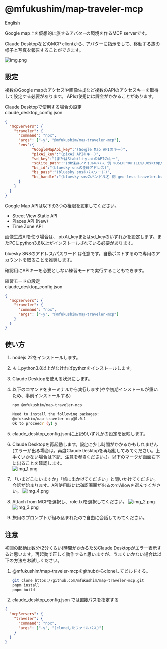 # @mfukushim/map-traveler-mcp

[English](./README.md)

Google map上を仮想的に旅するアバターの環境を作るMCP serverです。

Claude DesktopなどのMCP clientから、アバターに指示をして、移動する旅の様子と写真を報告することができます。

![img.png](img.png)

## 設定

複数のGoogle mapのアクセスや画像生成など複数のAPIのアクセスキーを取得して設定する必要があります。
APIの使用には課金がかかることがあります。

Claude Desktopで使用する場合の設定  
claude_desktop_config.json
```json
{
  "mcpServers": {
    "traveler": {
      "command": "npx",
      "args": ["-y", "@mfukushim/map-traveler-mcp"],
      "env":{
      	  	"GoogleMapApi_key":"(Google Map APIのキー)",
            "pixAi_key":"(pixAi APIのキー)",
			"sd_key":"(またはStability.aiのAPIのキー",
			"sqlite_path":"(db保存ファイルのパス 例 %USERPROFILE%/Desktop/traveler.sqlite など)",
			"bs_id":"(bluesky snsの登録アドレス)",
			"bs_pass":"(bluesky snsのパスワード)",
			"bs_handle":"(bluesky snsのハンドル名 例 geo-less-traveler.bsky.social など)"
      }
    }
  }
}
```
Google Map APIは以下の3つの権限を設定してください。  
- Street View Static API
- Places API (New)
- Time Zone API


画像生成AIを使う場合は、 pixAi_keyまたはsd_keyのいずれかを設定します。またPCにpython3.8以上がインストールされている必要があります。 

bluesky SNSのアドレス/パスワード は任意です。自動ポストするので専用のアカウントを取ることを推奨します。  

確認用にAPIキーを必要としない練習モードで実行することもできます。

練習モードの設定  
claude_desktop_config.json
```json
{
  "mcpServers": {
    "traveler": {
      "command": "npx",
      "args": ["-y", "@mfukushim/map-traveler-mcp"]
    }
  }
}
```

## 使い方

1. nodejs 22をインストールします。
2. もしpython3.8以上がなければpythonをインストールします。
3. Claude Desktopを使える状況にします。
4. 以下のコマンドをターミナルから実行します(やや初期インストールが重いため、事前インストールする)
   ```bash
   npx @mfukushim/map-traveler-mcp
   
   Need to install the following packages:
   @mfukushim/map-traveler-mcp@0.0.1
   Ok to proceed? (y) y
   ```
   
5. claude_desktop_config.jsonに上記のいずれかの設定を反映します。
6. Claude Desktopを再起動します。設定に少し時間がかかるかもしれません(エラーが出る場合は。再度Claude Desktopを再起動してみてください。上手くいかない場合は下記、注意を参照ください。)。以下のマークが画面右下に出ることを確認します。  
![img_1.png](img_1.png)
7. 「いまどこにいますか」「旅に出かけてください」と問いかけてください。会話が始まります。API使用時には確認画面が出るのでAllowを選んでください。
![img_4.png](img_4.png)
8. Attach from MCPを選択し、role.txtを選択してください。
![img_2.png](img_2.png)
![img_3.png](img_3.png)
9. 旅用のプロンプトが組み込まれたので自由に会話してみてください。

## 注意

初回の起動は数分(2分くらい)時間がかかるためClaude Desktopがエラー表示すると思います。再起動で正しく動作すると思いますが、うまくいかない場合は以下の方法をお試しください。

1. @mfukushim/map-traveler-mcpをgithubからcloneしてビルドする。  
    ```bash
    git clone https://github.com/mfukushim/map-traveler-mcp.git
    pnpm install
    pnpm build
    ```
2. claude_desktop_config.json では直接パスを指定する
```json
{
  "mcpServers": {
    "traveler": {
      "command": "npx",
      "args": ["-y", "(cloneしたファイルパス)"]
    }
  }
}

```
